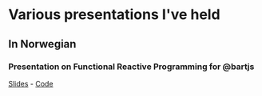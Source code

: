# Various presentations I've held

## In Norwegian

### Presentation on Functional Reactive Programming for @bartjs
[Slides](/tree/gh-pages/bartjs/frp) - [Code](/tree/gh-pages/bartjs/frp-livecode)


